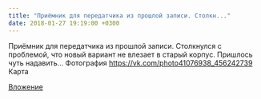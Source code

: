 ```yaml
---
title: "Приёмник для передатчика из прошлой записи. Столкн..."
date: 2018-01-27 19:19:00 +0300
---
```


Приёмник для передатчика из прошлой записи. Столкнулся с проблемой, что новый вариант не влезает в старый корпус. Пришлось чуть надавить...
Фотография
<a class="vk-attach" href="https://vk.com/photo41076938_456242739">https://vk.com/photo41076938_456242739</a>
Карта

<a class="vk-attach" href="https://vk.com/photo41076938_456242739">Вложение</a>
